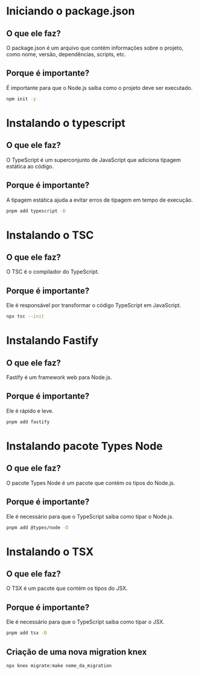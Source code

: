 # Iniciando o package.json

## O que ele faz?

O package.json é um arquivo que contém informações sobre o projeto, como nome, versão, dependências, scripts, etc.

## Porque é importante?

É importante para que o Node.js saiba como o projeto deve ser executado.

```bash
npm init -y
```

# Instalando o typescript

## O que ele faz?

O TypeScript é um superconjunto de JavaScript que adiciona tipagem estática ao código.

## Porque é importante?

A tipagem estática ajuda a evitar erros de tipagem em tempo de execução.

```bash
pnpm add typescript -D
```

# Instalando o TSC

## O que ele faz?

O TSC é o compilador do TypeScript.

## Porque é importante?

Ele é responsável por transformar o código TypeScript em JavaScript.

```bash
npx tsc --init
```

# Instalando Fastify

## O que ele faz?

Fastify é um framework web para Node.js.

## Porque é importante?

Ele é rápido e leve.

```bash
pnpm add fastify
```

# Instalando pacote Types Node

## O que ele faz?

O pacote Types Node é um pacote que contém os tipos do Node.js.

## Porque é importante?

Ele é necessário para que o TypeScript saiba como tipar o Node.js.

```bash
pnpm add @types/node -D
```

# Instalando o TSX

## O que ele faz?

O TSX é um pacote que contém os tipos do JSX.

## Porque é importante?

Ele é necessário para que o TypeScript saiba como tipar o JSX.

```bash
pnpm add tsx -D
```
## Criação de uma nova migration knex

```bash
npx knex migrate:make nome_da_migration
```